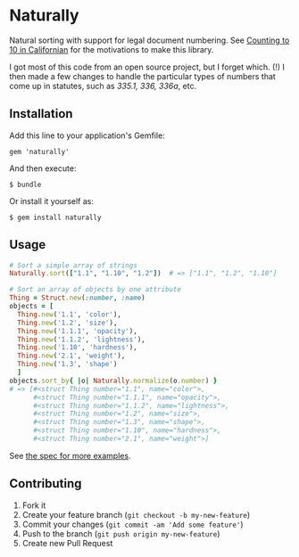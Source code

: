 # Naturally

Natural sorting with support for legal document numbering. 
See [Counting to 10 in Californian](http://www.weblaws.org/blog/2012/08/counting-from-1-to-10-in-californian/)
for the motivations to make this library.

I got most of this code from an open source project, but I forget which. (!) I then made
a few changes to handle the particular types of numbers that come up in statutes, such
as *335.1, 336, 336a*, etc.


## Installation

Add this line to your application's Gemfile:

    gem 'naturally'

And then execute:

    $ bundle

Or install it yourself as:

    $ gem install naturally


## Usage

```Ruby
# Sort a simple array of strings
Naturally.sort(["1.1", "1.10", "1.2"])  # => ["1.1", "1.2", "1.10"]

# Sort an array of objects by one attribute
Thing = Struct.new(:number, :name)
objects = [
  Thing.new('1.1', 'color'),
  Thing.new('1.2', 'size'),
  Thing.new('1.1.1', 'opacity'),
  Thing.new('1.1.2', 'lightness'),
  Thing.new('1.10', 'hardness'),
  Thing.new('2.1', 'weight'),
  Thing.new('1.3', 'shape')
  ]
objects.sort_by{ |o| Naturally.normalize(o.number) }
# => [#<struct Thing number="1.1", name="color">,
      #<struct Thing number="1.1.1", name="opacity">,
      #<struct Thing number="1.1.2", name="lightness">,
      #<struct Thing number="1.2", name="size">,
      #<struct Thing number="1.3", name="shape">,
      #<struct Thing number="1.10", name="hardness">,
      #<struct Thing number="2.1", name="weight">]
```

See [the spec for more examples](https://github.com/dogweather/naturally/blob/master/spec/naturally_spec.rb).


## Contributing

1. Fork it
2. Create your feature branch (`git checkout -b my-new-feature`)
3. Commit your changes (`git commit -am 'Add some feature'`)
4. Push to the branch (`git push origin my-new-feature`)
5. Create new Pull Request
